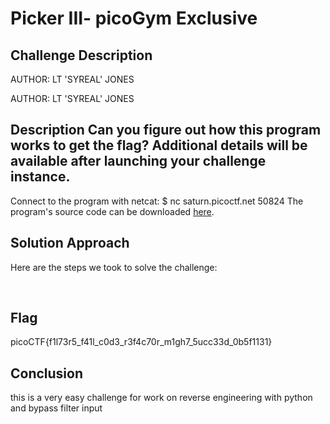 
<!DOCTYPE html>
<html>
<body>
<h1>Picker III- picoGym Exclusive</h1>

<h2>Challenge Description</h2>
<p> AUTHOR: LT 'SYREAL' JONES

AUTHOR: LT 'SYREAL' JONES

Description
Can you figure out how this program works to get the flag?
Additional details will be available after launching your challenge instance.
------------------------------------------------------------------------------
 Connect to the program with netcat:
$ nc saturn.picoctf.net 50824
The program's source code can be downloaded <a href="https://artifacts.picoctf.net/c/525/picker-III.py">here</a>.
</p>

<h2>Solution Approach</h2>
<p>Here are the steps we took to solve the challenge:</p>
<ol>


</ol>
<br>
<h2>Flag</h2>
<p class="flag">picoCTF{f1l73r5_f41l_c0d3_r3f4c70r_m1gh7_5ucc33d_0b5f1131}

<h2>Conclusion</h2>
<p>this is a very easy challenge for work on reverse engineering with python and bypass filter input</p>
</body>
</html>